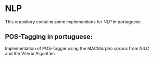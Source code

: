 # NLP
This repository contains some implementions for NLP in portuguese.

## POS-Tagging in portuguese:
Implementation of POS-Tagger using the MACMorpho corpus from NILC and the Viterbi Algorithm
